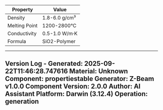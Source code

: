 | Property | Value |
|----------|-------|
| Density | 1.8-6.0 g/cm³ |
| Melting Point | 1200-2800°C |
| Conductivity | 0.5-1.0 W/m·K |
| Formula | SiO2-Polymer |


---
Version Log - Generated: 2025-09-22T11:46:28.747616
Material: Unknown
Component: propertiestable
Generator: Z-Beam v1.0.0
Component Version: 2.0.0
Author: AI Assistant
Platform: Darwin (3.12.4)
Operation: generation
---